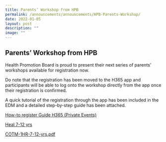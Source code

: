 ```yaml
---
title: Parents’ Workshop from HPB
permalink: /announcements/announcements/HPB-Parents-Workshop/
date: 2022-01-05
layout: post
description: ""
image: ""
---
```


## Parents’ Workshop from HPB

Health Promotion Board is proud to present their next series of parents’ workshops available for registration now.

Do note that the registration has been moved to the H365 app and participants will be able to log onto the workshop directly from the app once their registration is confirmed.

A quick tutorial of the registration through the app has been included in the EDM and a detailed step-by-step guide has been attached.

[How-to register Guide H365 (Private Events)](/files/How%20to%20register%20guide.pdf)

[Heal 7-12 yrs](/files/HEAL-7-12-yrs.pdf)

[COTM-1HR-7-12-yrs.pdf](/files/COTM-1hr-7-12-yrs.pdf)